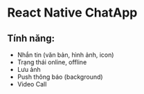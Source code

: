 # React Native ChatApp

## Tính năng:

+ Nhắn tin (văn bản, hình ảnh, icon)
+ Trạng thái online, offline
+ Lưu ảnh
+ Push thông báo (background)
+ Video Call
